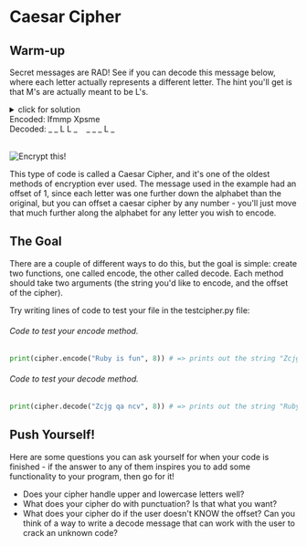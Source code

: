 # Caesar Cipher

## Warm-up

Secret messages are RAD! See if you can decode this message below, where each letter actually represents a different letter. The hint you'll get is that M's are actually meant to be L's.

<details>
  <summary>click for solution <br> Encoded: Ifmmp Xpsme  <br>  Decoded:  _ _ L L _ &nbsp;&nbsp; _ _ _ L _ </summary><br>


  Each letter has been encoded by moving just one further down the alphabet than the original letter. Since L changed to M by going one further down, we can undo the message by going one letter backwards up the alphabet.

  * That means the first letter, I, should actually be an H.
  * The F should be an E.
  * The P's should be O's.
  * The X should be a W.
  * The S should be an R.
  * The E should be a D.

  The fully decoded message will be HELLO WORLD.
</details><br>

![Encrypt this!](https://media.giphy.com/media/A06UFEx8jxEwU/giphy.gif)

This type of code is called a Caesar Cipher, and it's one of the oldest methods of encryption ever used. The message used in the example had an offset of 1, since each letter was one further down the alphabet than the original, but you can offset a caesar cipher by any number - you'll just move that much further along the alphabet for any letter you wish to encode.

## The Goal

There are a couple of different ways to do this, but the goal is simple: create two functions, one called encode, the other called decode. Each method should take two arguments (the string you'd like to encode, and the offset of the cipher).

Try writing lines of code to test your file in the testcipher.py file:

###### Code to test your encode method.

```python
print(cipher.encode("Ruby is fun", 8)) # => prints out the string "Zcjg qa ncv"
```

###### Code to test your decode method.

```python
print(cipher.decode("Zcjg qa ncv", 8)) # => prints out the string "Ruby is fun"
```

## Push Yourself!

Here are some questions you can ask yourself for when your code is finished - if the answer to any of them inspires you to add some functionality to your program, then go for it!

* Does your cipher handle upper and lowercase letters well?
* What does your cipher do with punctuation? Is that what you want?
* What does your cipher do if the user doesn't KNOW the offset? Can you think of a way to write a decode message that can work with the user to crack an unknown code?
